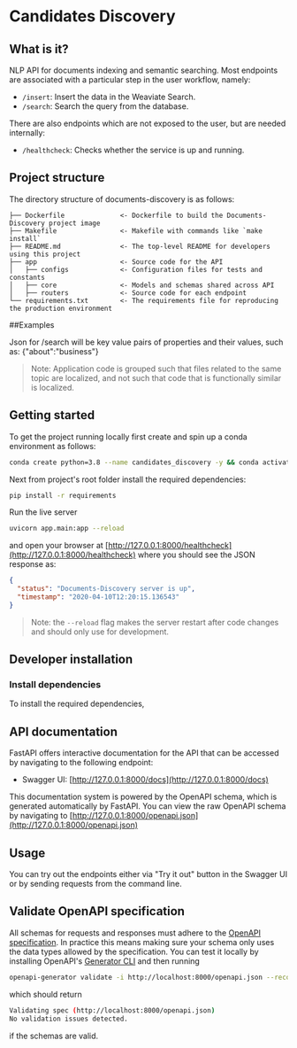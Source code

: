 # Candidates Discovery

## What is it?
NLP API for documents indexing and semantic searching. Most endpoints are associated with a particular step in the user workflow, namely:

* `/insert`: Insert the data in the Weaviate Search.
* `/search`: Search the query from the database.

There are also endpoints which are not exposed to the user, but are needed internally:

* `/healthcheck`: Checks whether the service is up and running.


## Project structure

The directory structure of documents-discovery is as follows:

```
├── Dockerfile              <- Dockerfile to build the Documents-Discovery project image
├── Makefile                <- Makefile with commands like `make install`
├── README.md               <- The top-level README for developers using this project
├── app                     <- Source code for the API
│   ├── configs             <- Configuration files for tests and constants
│   ├── core                <- Models and schemas shared across API
│   ├── routers             <- Source code for each endpoint
└── requirements.txt        <- The requirements file for reproducing the production environment
```

##Examples

Json for /search will be key value pairs of properties and their values, such as: {"about":"business"} 

> Note: Application code is grouped such that files related to the same topic are localized, and not such that code that is functionally similar is localized.

## Getting started
To get the project running locally first create and spin up a conda environment as follows:

```bash
conda create python=3.8 --name candidates_discovery -y && conda activate candidates_discovery
```

Next from project's root folder install the required dependencies:




```bash
pip install -r requirements
```

Run the live server

```bash
uvicorn app.main:app --reload
```

and open your browser at [http://127.0.0.1:8000/healthcheck](http://127.0.0.1:8000/healthcheck) where you should see the JSON response as:

```json
{
  "status": "Documents-Discovery server is up",
  "timestamp": "2020-04-10T12:20:15.136543"
}
```

> Note: the `--reload` flag makes the server restart after code changes and should only use for development.

## Developer installation

### Install dependencies
To install the required dependencies,


## API documentation
FastAPI offers interactive documentation for the API that can be accessed by navigating to the following endpoint:

* Swagger UI: [http://127.0.0.1:8000/docs](http://127.0.0.1:8000/docs)

This documentation system is powered by the OpenAPI schema, which is generated automatically by FastAPI. You can view the raw OpenAPI schema by navigating to [http://127.0.0.1:8000/openapi.json](http://127.0.0.1:8000/openapi.json)

## Usage

You can try out the endpoints either via "Try it out" button in the Swagger UI or by sending requests from the command line.

## Validate OpenAPI specification

All schemas for requests and responses must adhere to the [OpenAPI specification](https://swagger.io/specification/). In practice this means making sure your schema only uses the data types allowed by the specification. You can test it locally by installing OpenAPI's [Generator CLI](https://openapi-generator.tech/docs/installation) and then running

```bash
openapi-generator validate -i http://localhost:8000/openapi.json --recommend
```

which should return

```bash
Validating spec (http://localhost:8000/openapi.json)
No validation issues detected.
```

if the schemas are valid.